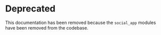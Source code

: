 # Deprecated

This documentation has been removed because the `social_app` modules have been removed from the codebase.
